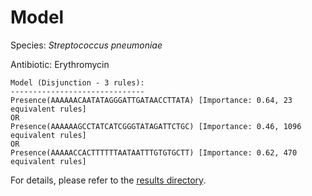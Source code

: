 
# Model

Species: *Streptococcus pneumoniae*

Antibiotic: Erythromycin

```
Model (Disjunction - 3 rules):
------------------------------
Presence(AAAAAACAATATAGGGATTGATAACCTTATA) [Importance: 0.64, 23 equivalent rules]
OR
Presence(AAAAAAGCCTATCATCGGGTATAGATTCTGC) [Importance: 0.46, 1096 equivalent rules]
OR
Presence(AAAAACCACTTTTTTAATAATTTGTGTGCTT) [Importance: 0.62, 470 equivalent rules]

```

For details, please refer to the [results directory](../../../../../results/scm_b/streptococcus%20pneumoniae/erythromycin/repeat_8/).

